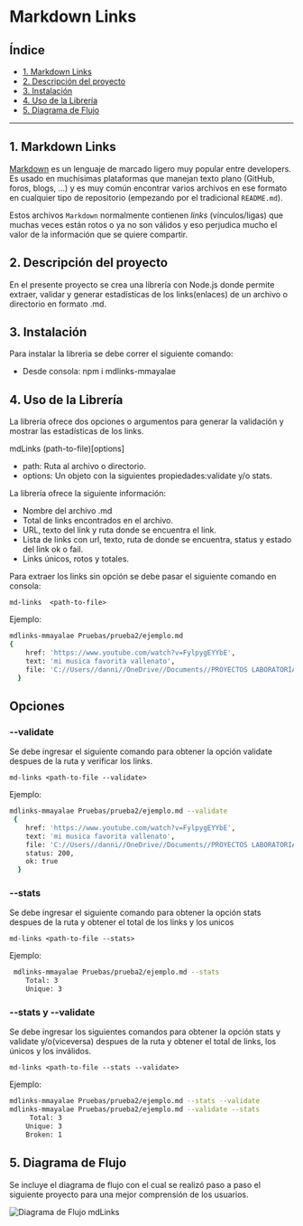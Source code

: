 # Markdown Links

## Índice

* [1. Markdown Links](#1-Markdown-Links)
* [2. Descripción del proyecto](#2-Descripción-del-proyecto)
* [3. Instalación](#3-Instalación)
* [4. Uso de la Librería ](#4-Uso-de-la-Librería )
* [5. Diagrama de Flujo](#5-Diagrama-de-Flujo)


***

## 1. Markdown Links

[Markdown](https://es.wikipedia.org/wiki/Markdown) es un lenguaje de marcado ligero muy popular entre developers. Es usado en muchísimas plataformas que manejan texto plano (GitHub, foros, blogs, ...) y es muy común encontrar varios archivos en ese formato en cualquier tipo de repositorio (empezando por el tradicional `README.md`).

Estos archivos `Markdown` normalmente contienen _links_ (vínculos/ligas) que muchas veces están rotos o ya no son válidos y eso perjudica mucho el valor de la información que se quiere compartir.
## 2. Descripción del proyecto

En el presente proyecto se crea una librería con Node.js donde permite extraer, validar y generar estadísticas de los links(enlaces) de un archivo o directorio en formato .md.

## 3. Instalación

Para instalar la libreria se debe correr el siguiente comando:

* Desde consola: npm i mdlinks-mmayalae

## 4. Uso de la Librería
La librería ofrece dos opciones o argumentos para generar la validación y mostrar las estadísticas de los links.

mdLinks (path-to-file)[options]

* path: Ruta al archivo o directorio.
* options: Un objeto con la siguientes propiedades:validate y/o stats.

La librería ofrece la siguiente información:

* Nombre del archivo .md
* Total de links encontrados en el archivo.
* URL, texto del link y ruta donde se encuentra el link.
* Lista de links con url, texto, ruta de donde se encuentra, status y estado del link ok o fail.
* Links únicos, rotos y totales.

Para extraer los links sin opción se debe pasar el siguiente comando en consola:

`md-links  <path-to-file>`

Ejemplo:

```sh
mdlinks-mmayalae Pruebas/prueba2/ejemplo.md
{
    href: 'https://www.youtube.com/watch?v=FylpygEYYbE',
    text: 'mi musica favorita vallenato',
    file: 'C://Users//danni//OneDrive//Documents//PROYECTOS LABORATORIA//MD LINKS//DEV005-md-links//Pruebas//prueba2//ejemplo.md'
  }
```

## Opciones

### --validate

Se debe ingresar el siguiente comando para obtener la opción validate despues de la ruta y verificar los links.

`md-links <path-to-file --validate>`


Ejemplo:

```sh
mdlinks-mmayalae Pruebas/prueba2/ejemplo.md --validate
 {
    href: 'https://www.youtube.com/watch?v=FylpygEYYbE',
    text: 'mi musica favorita vallenato',
    file: 'C://Users//danni//OneDrive//Documents//PROYECTOS LABORATORIA//MD LINKS//DEV005-md-links//Pruebas//prueba2//ejemplo.md'
    status: 200,
    ok: true
  }
```
### --stats

Se debe ingresar el siguiente comando para obtener la opción stats despues de la ruta y obtener el total de los links y los unicos

`md-links <path-to-file --stats>`


Ejemplo:

```sh
 mdlinks-mmayalae Pruebas/prueba2/ejemplo.md --stats
    Total: 3
    Unique: 3
```
### --stats y --validate

Se debe ingresar los siguientes comandos para obtener la opción stats y validate y/o(viceversa) despues de la ruta y obtener el total de links, los únicos y los inválidos.

`md-links <path-to-file --stats --validate>`


Ejemplo:

```sh
mdlinks-mmayalae Pruebas/prueba2/ejemplo.md --stats --validate
mdlinks-mmayalae Pruebas/prueba2/ejemplo.md --validate --stats
     Total: 3
    Unique: 3
    Broken: 1
```

## 5. Diagrama de Flujo
Se incluye el diagrama de flujo con el cual se realizó paso a paso el siguiente proyecto para una mejor comprensión de los usuarios.

![Diagrama de Flujo mdLinks](<Diagrama PATH - Página 1.png>)
